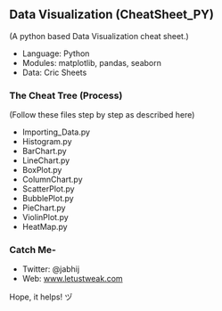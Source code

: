 ## Data Visualization (CheatSheet_PY)
(A python based Data Visualization cheat sheet.)

- Language: Python
- Modules: matplotlib, pandas, seaborn
- Data: Cric Sheets

### The Cheat Tree (Process) 
(Follow these files step by step as described here)

- Importing_Data.py
- Histogram.py
- BarChart.py
- LineChart.py
- BoxPlot.py
- ColumnChart.py
- ScatterPlot.py
- BubblePlot.py
- PieChart.py
- ViolinPlot.py
- HeatMap.py

### Catch Me-

- Twitter: @jabhij
- Web: www.letustweak.com

Hope, it helps! ヅ
